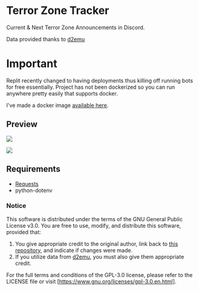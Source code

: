 # Terror Zone Tracker
Current &amp; Next Terror Zone Announcements in Discord.

Data provided thanks to [d2emu](https://www.d2emu.com/tz)

# Important
Replit recently changed to having deployments thus killing off running bots for free essentially. Project has not been dockerized so you can run anywhere pretty easily that supports docker.

I've made a docker image [available here](https://hub.docker.com/r/ipajudd/tzonetracker).

## Preview
![](https://i.imgur.com/TLwbu3W.png)

![](https://i.imgur.com/g9P2LpR.png)

## Requirements
- [Requests](https://pypi.org/project/requests/)
- python-dotenv

### Notice
This software is distributed under the terms of the GNU General Public License v3.0. You are free to use, modify, and distribute this software, provided that:

1. You give appropriate credit to the original author, link back to [this repository](https://github.com/juddisjudd/tzone_tracker), and indicate if changes were made.
2. If you utilize data from [d2emu](https://www.d2emu.com/tz), you must also give them appropriate credit.

For the full terms and conditions of the GPL-3.0 license, please refer to the LICENSE file or visit [https://www.gnu.org/licenses/gpl-3.0.en.html].
